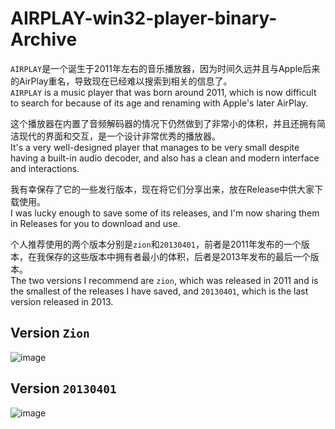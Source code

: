 # AIRPLAY-win32-player-binary-Archive
`AIRPLAY`是一个诞生于2011年左右的音乐播放器，因为时间久远并且与Apple后来的AirPlay重名，导致现在已经难以搜索到相关的信息了。  
`AIRPLAY` is a music player that was born around 2011, which is now difficult to search for because of its age and renaming with Apple's later AirPlay.

这个播放器在内置了音频解码器的情况下仍然做到了非常小的体积，并且还拥有简洁现代的界面和交互，是一个设计非常优秀的播放器。  
It's a very well-designed player that manages to be very small despite having a built-in audio decoder, and also has a clean and modern interface and interactions.

我有幸保存了它的一些发行版本，现在将它们分享出来，放在Release中供大家下载使用。  
I was lucky enough to save some of its releases, and I'm now sharing them in Releases for you to download and use.

个人推荐使用的两个版本分别是`zion`和`20130401`，前者是2011年发布的一个版本，在我保存的这些版本中拥有者最小的体积，后者是2013年发布的最后一个版本。  
The two versions I recommend are `zion`, which was released in 2011 and is the smallest of the releases I have saved, and `20130401`, which is the last version released in 2013.

## Version `Zion`
![image](https://github.com/user-attachments/assets/14e8aaa4-f81a-4eae-8b56-2fc61f4c5459)

## Version `20130401`
![image](https://github.com/user-attachments/assets/5b05c53b-0d27-4a10-8c19-b25bc2aaf5cf)
